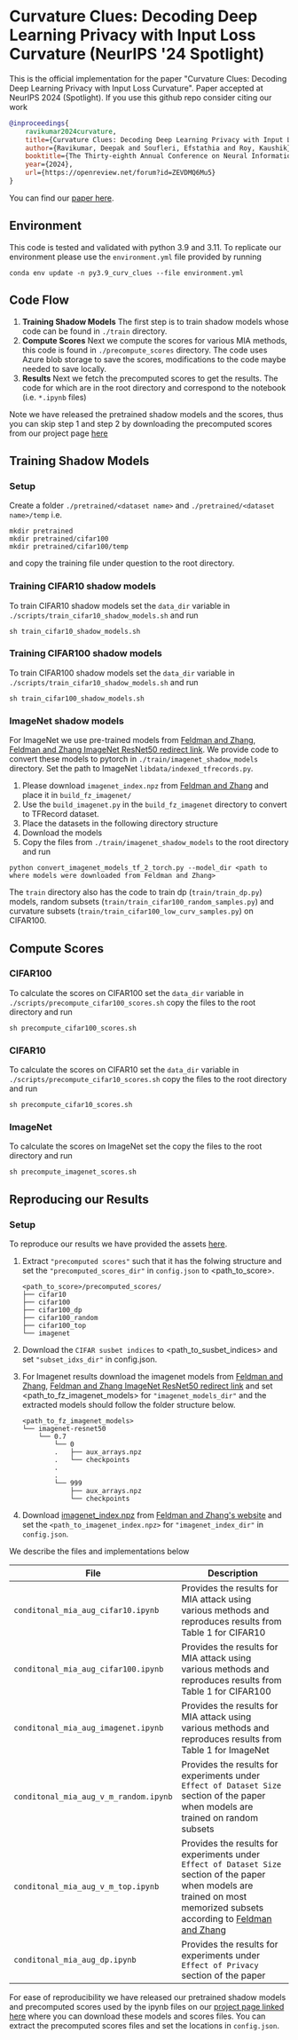 # Curvature Clues: Decoding Deep Learning Privacy with Input Loss Curvature (NeurIPS '24 Spotlight)
This is the official implementation for the paper "Curvature Clues: Decoding Deep Learning Privacy with Input Loss Curvature". Paper accepted at NeurIPS 2024 (Spotlight). If you use this github repo consider citing our work
```bibtex
@inproceedings{
    ravikumar2024curvature,
    title={Curvature Clues: Decoding Deep Learning Privacy with Input Loss Curvature},
    author={Ravikumar, Deepak and Soufleri, Efstathia and Roy, Kaushik},
    booktitle={The Thirty-eighth Annual Conference on Neural Information Processing Systems},
    year={2024},
    url={https://openreview.net/forum?id=ZEVDMQ6Mu5}
}
```

You can find our [paper here](https://arxiv.org/abs/2407.02747).

## Environment
This code is tested and validated with python 3.9 and 3.11. To replicate our environment please use the `environment.yml` file provided by running
```
conda env update -n py3.9_curv_clues --file environment.yml
```
## Code Flow
1. **Training Shadow Models** The first step is to train shadow models whose code can be found in `./train` directory.
2. **Compute Scores** Next we compute the scores for various MIA methods, this code is found in `./precompute_scores` directory. The code uses Azure blob storage to save the scores, modifications to the code maybe needed to save locally.
3. **Results** Next we fetch the precomputed scores to get the results. The code for which are in the root directory and correspond to the notebook (i.e. `*.ipynb` files) 

Note we have released the pretrained shadow models and the scores, thus you can skip step 1 and step 2 by downloading the precomputed scores from our project page [here](https://engineering.purdue.edu/NRL/projects/curvature-clues)

## Training Shadow Models

### Setup
Create a folder ```./pretrained/<dataset name>``` and ```./pretrained/<dataset name>/temp```
i.e. 
```
mkdir pretrained
mkdir pretrained/cifar100
mkdir pretrained/cifar100/temp
```
and copy the training file under question to the root directory.

### Training CIFAR10 shadow models
To train CIFAR10 shadow models set the `data_dir` variable in `./scripts/train_cifar10_shadow_models.sh` and run
```
sh train_cifar10_shadow_models.sh
``` 

### Training CIFAR100 shadow models
To train CIFAR100 shadow models set the `data_dir` variable in `./scripts/train_cifar10_shadow_models.sh` and run
```
sh train_cifar100_shadow_models.sh
``` 

### ImageNet shadow models
For ImageNet we use pre-trained models from [Feldman and Zhang](https://github.com/google-research/heldout-influence-estimation), [Feldman and Zhang ImageNet ResNet50 redirect link](http://storage.googleapis.com/gresearch/heldout-training-checkpoints/imagenet-resnet50.tar.gz). We provide code to convert these models to pytorch in `./train/imagenet_shadow_models` directory. Set the path to ImageNet `libdata/indexed_tfrecords.py`. 

1. Please download `imagenet_index.npz` from [Feldman and Zhang](https://github.com/google-research/heldout-influence-estimation) and place it in `build_fz_imagenet/`
2. Use the `build_imagenet.py` in the `build_fz_imagenet` directory to convert to TFRecord dataset.
3. Place the datasets in the following directory structure
4. Download the models
5. Copy the files from `./train/imagenet_shadow_models` to the root directory and run

```
python convert_imagenet_models_tf_2_torch.py --model_dir <path to where models were downloaded from Feldman and Zhang>
```

The `train` directory also has the code to train dp (`train/train_dp.py`) models, random subsets (`train/train_cifar100_random_samples.py`) and curvature subsets (`train/train_cifar100_low_curv_samples.py`) on CIFAR100.

## Compute Scores

### CIFAR100
To calculate the scores on CIFAR100 set the `data_dir` variable in `./scripts/precompute_cifar100_scores.sh` copy the files to the root directory and run
```
sh precompute_cifar100_scores.sh
```

### CIFAR10
To calculate the scores on CIFAR10 set the `data_dir` variable in `./scripts/precompute_cifar10_scores.sh` copy the files to the root directory and run
```
sh precompute_cifar10_scores.sh
```
### ImageNet
To calculate the scores on ImageNet set the copy the files to the root directory and run
```
sh precompute_imagenet_scores.sh
```

## Reproducing our Results

### Setup
To reproduce our results we have provided the assets [here](https://engineering.purdue.edu/NRL/projects/curvature-clues). 

1. Extract `"precomputed scores"` such that it has the folwing structure and set the `"precomputed_scores_dir"` in `config.json` to <path_to_score>.

    ```
    <path_to_score>/precomputed_scores/
    ├── cifar10
    ├── cifar100
    ├── cifar100_dp
    ├── cifar100_random
    ├── cifar100_top
    └── imagenet
    ```
2. Download the `CIFAR susbet indices` to <path_to_susbet_indices> and set `"subset_idxs_dir"` in config.json.

3. For Imagenet results download the imagenet models from [Feldman and Zhang](https://github.com/google-research/heldout-influence-estimation), [Feldman and Zhang ImageNet ResNet50 redirect link](http://storage.googleapis.com/gresearch/heldout-training-checkpoints/imagenet-resnet50.tar.gz) and set <path_to_fz_imagenet_models> for `"imagenet_models_dir"` and the extracted models should follow the folder structure below.
    ```
    <path_to_fz_imagenet_models>
    └── imagenet-resnet50
        └── 0.7
            └── 0
            .   ├── aux_arrays.npz
            .   └── checkpoints
            .
            .
            └── 999
                ├── aux_arrays.npz
                └── checkpoints
    ```
4. Download [imagenet_index.npz](https://pluskid.github.io/influence-memorization/data/imagenet_index.npz) from [Feldman and Zhang's website](https://pluskid.github.io/influence-memorization/) and set the `<path_to_imagenet_index.npz>` for `"imagenet_index_dir"` in `config.json`. 

We describe the files and implementations below

| File     | Description         |
|----------|---------------------|
| `conditonal_mia_aug_cifar10.ipynb` | Provides the results for MIA attack using various methods and reproduces results from Table 1 for CIFAR10 |
| `conditonal_mia_aug_cifar100.ipynb` | Provides the results for MIA attack using various methods and reproduces results from Table 1 for CIFAR100 |
| `conditonal_mia_aug_imagenet.ipynb` | Provides the results for MIA attack using various methods and reproduces results from Table 1 for ImageNet |
| `conditonal_mia_aug_v_m_random.ipynb` | Provides the results for experiments under `Effect of Dataset Size` section of the paper when models are trained on random subsets |
| `conditonal_mia_aug_v_m_top.ipynb` | Provides the results for experiments under `Effect of Dataset Size` section of the paper when models are trained on most memorized subsets according to [Feldman and Zhang](https://github.com/google-research/heldout-influence-estimation) |
| `conditonal_mia_aug_dp.ipynb` | Provides the results for experiments under `Effect of Privacy` section of the paper |

For ease of reproducibility we have released our pretrained shadow models and precomputed scores used by the ipynb files on our [project page linked here](https://engineering.purdue.edu/NRL/projects/curvature-clues) where you can download these models and scores files. You can extract the precomputed scores files and set the locations in `config.json`.

